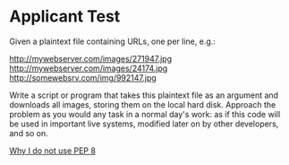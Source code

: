 # Applicant Test

Given a plaintext file containing URLs, one per line, e.g.:

http://mywebserver.com/images/271947.jpg  
http://mywebserver.com/images/24174.jpg  
http://somewebsrv.com/img/992147.jpg  

Write a script or program that takes this plaintext file as an argument and downloads all images,
storing them on the local hard disk.
Approach the problem as you would any task in a normal day's work: as if this code will be used in
important live systems, modified later on by other developers, and so on.

[Why I do not use PEP 8](https://medium.com/@drb/pep-8-beautiful-code-and-the-tyranny-of-guidelines-f96499f5ac17)
